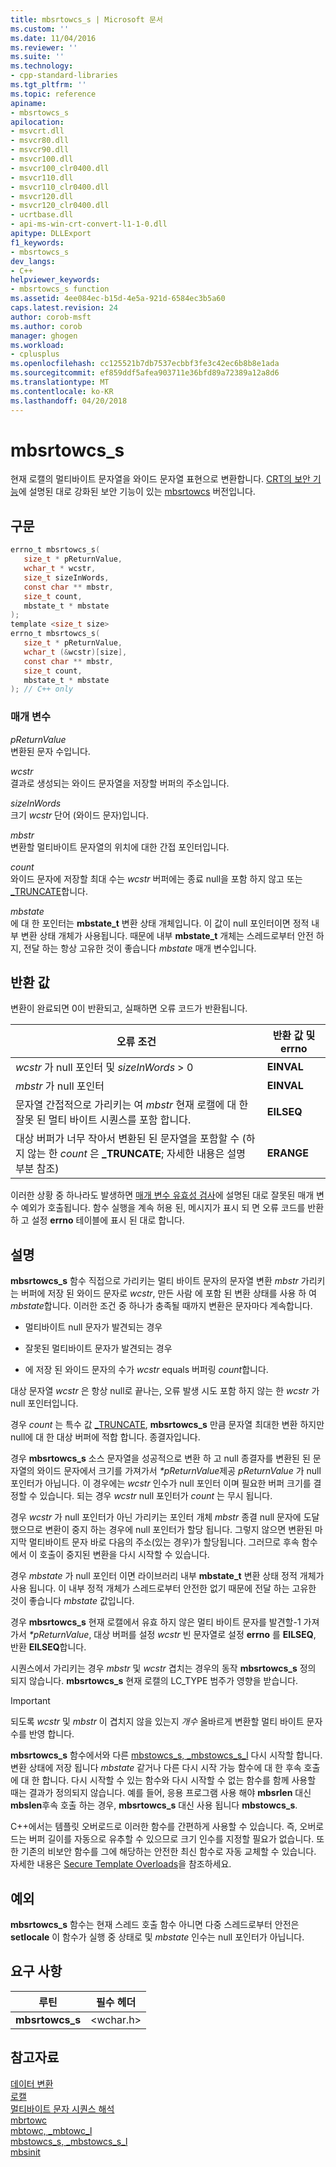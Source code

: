 ```yaml
---
title: mbsrtowcs_s | Microsoft 문서
ms.custom: ''
ms.date: 11/04/2016
ms.reviewer: ''
ms.suite: ''
ms.technology:
- cpp-standard-libraries
ms.tgt_pltfrm: ''
ms.topic: reference
apiname:
- mbsrtowcs_s
apilocation:
- msvcrt.dll
- msvcr80.dll
- msvcr90.dll
- msvcr100.dll
- msvcr100_clr0400.dll
- msvcr110.dll
- msvcr110_clr0400.dll
- msvcr120.dll
- msvcr120_clr0400.dll
- ucrtbase.dll
- api-ms-win-crt-convert-l1-1-0.dll
apitype: DLLExport
f1_keywords:
- mbsrtowcs_s
dev_langs:
- C++
helpviewer_keywords:
- mbsrtowcs_s function
ms.assetid: 4ee084ec-b15d-4e5a-921d-6584ec3b5a60
caps.latest.revision: 24
author: corob-msft
ms.author: corob
manager: ghogen
ms.workload:
- cplusplus
ms.openlocfilehash: cc125521b7db7537ecbbf3fe3c42ec6b8b8e1ada
ms.sourcegitcommit: ef859ddf5afea903711e36bfd89a72389a12a8d6
ms.translationtype: MT
ms.contentlocale: ko-KR
ms.lasthandoff: 04/20/2018
---
```

# <a name="mbsrtowcss"></a>mbsrtowcs_s

현재 로캘의 멀티바이트 문자열을 와이드 문자열 표현으로 변환합니다. [CRT의 보안 기능](../../c-runtime-library/security-features-in-the-crt.md)에 설명된 대로 강화된 보안 기능이 있는 [mbsrtowcs](mbsrtowcs.md) 버전입니다.

## <a name="syntax"></a>구문

```C
errno_t mbsrtowcs_s(
   size_t * pReturnValue,
   wchar_t * wcstr,
   size_t sizeInWords,
   const char ** mbstr,
   size_t count,
   mbstate_t * mbstate
);
template <size_t size>
errno_t mbsrtowcs_s(
   size_t * pReturnValue,
   wchar_t (&wcstr)[size],
   const char ** mbstr,
   size_t count,
   mbstate_t * mbstate
); // C++ only
```

### <a name="parameters"></a>매개 변수

*pReturnValue*<br/>
변환된 문자 수입니다.

*wcstr*<br/>
결과로 생성되는 와이드 문자열을 저장할 버퍼의 주소입니다.

*sizeInWords*<br/>
크기 *wcstr* 단어 (와이드 문자)입니다.

*mbstr*<br/>
변환할 멀티바이트 문자열의 위치에 대한 간접 포인터입니다.

*count*<br/>
와이드 문자에 저장할 최대 수는 *wcstr* 버퍼에는 종료 null을 포함 하지 않고 또는 [_TRUNCATE](../../c-runtime-library/truncate.md)합니다.

*mbstate*<br/>
에 대 한 포인터는 **mbstate_t** 변환 상태 개체입니다. 이 값이 null 포인터이면 정적 내부 변환 상태 개체가 사용됩니다. 때문에 내부 **mbstate_t** 개체는 스레드로부터 안전 하지, 전달 하는 항상 고유한 것이 좋습니다 *mbstate* 매개 변수입니다.

## <a name="return-value"></a>반환 값

변환이 완료되면 0이 반환되고, 실패하면 오류 코드가 반환됩니다.

|오류 조건|반환 값 및 **errno**|
|---------------------|------------------------------|
|*wcstr* 가 null 포인터 및 *sizeInWords* > 0|**EINVAL**|
|*mbstr* 가 null 포인터|**EINVAL**|
|문자열 간접적으로 가리키는 여 *mbstr* 현재 로캘에 대 한 잘못 된 멀티 바이트 시퀀스를 포함 합니다.|**EILSEQ**|
|대상 버퍼가 너무 작아서 변환된 된 문자열을 포함할 수 (하지 않는 한 *count* 은 **_TRUNCATE**; 자세한 내용은 설명 부분 참조)|**ERANGE**|

이러한 상황 중 하나라도 발생하면 [매개 변수 유효성 검사](../../c-runtime-library/parameter-validation.md)에 설명된 대로 잘못된 매개 변수 예외가 호출됩니다. 함수 실행을 계속 허용 된, 메시지가 표시 되 면 오류 코드를 반환 하 고 설정 **errno** 테이블에 표시 된 대로 합니다.

## <a name="remarks"></a>설명

**mbsrtowcs_s** 함수 직접으로 가리키는 멀티 바이트 문자의 문자열 변환 *mbstr* 가리키는 버퍼에 저장 된 와이드 문자로 *wcstr*, 만든 사람 에 포함 된 변환 상태를 사용 하 여 *mbstate*합니다. 이러한 조건 중 하나가 충족될 때까지 변환은 문자마다 계속합니다.

- 멀티바이트 null 문자가 발견되는 경우

- 잘못된 멀티바이트 문자가 발견되는 경우

- 에 저장 된 와이드 문자의 수가 *wcstr* equals 버퍼링 *count*합니다.

대상 문자열 *wcstr* 은 항상 null로 끝나는, 오류 발생 시도 포함 하지 않는 한 *wcstr* 가 null 포인터입니다.

경우 *count* 는 특수 값 [_TRUNCATE](../../c-runtime-library/truncate.md), **mbsrtowcs_s** 만큼 문자열 최대한 변환 하지만 null에 대 한 대상 버퍼에 적합 합니다. 종결자입니다.

경우 **mbsrtowcs_s** 소스 문자열을 성공적으로 변환 하 고 null 종결자를 변환된 된 문자열의 와이드 문자에서 크기를 가져가서  *&#42;pReturnValue*제공  *pReturnValue* 가 null 포인터가 아닙니다. 이 경우에는 *wcstr* 인수가 null 포인터 이며 필요한 버퍼 크기를 결정할 수 있습니다. 되는 경우 *wcstr* null 포인터가 *count* 는 무시 됩니다.

경우 *wcstr* 가 null 포인터가 아닌 가리키는 포인터 개체 *mbstr* 종결 null 문자에 도달 했으므로 변환이 중지 하는 경우에 null 포인터가 할당 됩니다. 그렇지 않으면 변환된 마지막 멀티바이트 문자 바로 다음의 주소(있는 경우)가 할당됩니다. 그러므로 후속 함수에서 이 호출이 중지된 변환을 다시 시작할 수 있습니다.

경우 *mbstate* 가 null 포인터 이면 라이브러리 내부 **mbstate_t** 변환 상태 정적 개체가 사용 됩니다. 이 내부 정적 개체가 스레드로부터 안전한 없기 때문에 전달 하는 고유한 것이 좋습니다 *mbstate* 값입니다.

경우 **mbsrtowcs_s** 현재 로캘에서 유효 하지 않은 멀티 바이트 문자를 발견할-1 가져가서  *&#42;pReturnValue*, 대상 버퍼를 설정 *wcstr* 빈 문자열로 설정 **errno** 를 **EILSEQ**, 반환 **EILSEQ**합니다.

시퀀스에서 가리키는 경우 *mbstr* 및 *wcstr* 겹치는 경우의 동작 **mbsrtowcs_s** 정의 되지 않습니다. **mbsrtowcs_s** 현재 로캘의 LC_TYPE 범주가 영향을 받습니다.

> [!IMPORTANT]
> 되도록 *wcstr* 및 *mbstr* 이 겹치지 않을 있는지 *개수* 올바르게 변환할 멀티 바이트 문자 수를 반영 합니다.

**mbsrtowcs_s** 함수에서와 다른 [mbstowcs_s, _mbstowcs_s_l](mbstowcs-s-mbstowcs-s-l.md) 다시 시작할 합니다. 변환 상태에 저장 됩니다 *mbstate* 같거나 다른 다시 시작 가능 함수에 대 한 후속 호출에 대 한 합니다. 다시 시작할 수 있는 함수와 다시 시작할 수 없는 함수를 함께 사용할 때는 결과가 정의되지 않습니다. 예를 들어, 응용 프로그램 사용 해야 **mbsrlen** 대신 **mbslen**후속 호출 하는 경우, **mbsrtowcs_s** 대신 사용 됩니다 **mbstowcs_s**.

C++에서는 템플릿 오버로드로 이러한 함수를 간편하게 사용할 수 있습니다. 즉, 오버로드는 버퍼 길이를 자동으로 유추할 수 있으므로 크기 인수를 지정할 필요가 없습니다. 또한 기존의 비보안 함수를 그에 해당하는 안전한 최신 함수로 자동 교체할 수 있습니다. 자세한 내용은 [Secure Template Overloads](../../c-runtime-library/secure-template-overloads.md)을 참조하세요.

## <a name="exceptions"></a>예외

**mbsrtowcs_s** 함수는 현재 스레드 호출 함수 아니면 다중 스레드로부터 안전은 **setlocale** 이 함수가 실행 중 상태로 및 *mbstate* 인수는 null 포인터가 아닙니다.

## <a name="requirements"></a>요구 사항

|루틴|필수 헤더|
|-------------|---------------------|
|**mbsrtowcs_s**|\<wchar.h>|

## <a name="see-also"></a>참고자료

[데이터 변환](../../c-runtime-library/data-conversion.md)<br/>
[로캘](../../c-runtime-library/locale.md)<br/>
[멀티바이트 문자 시퀀스 해석](../../c-runtime-library/interpretation-of-multibyte-character-sequences.md)<br/>
[mbrtowc](mbrtowc.md)<br/>
[mbtowc, _mbtowc_l](mbtowc-mbtowc-l.md)<br/>
[mbstowcs_s, _mbstowcs_s_l](mbstowcs-s-mbstowcs-s-l.md)<br/>
[mbsinit](mbsinit.md)<br/>
